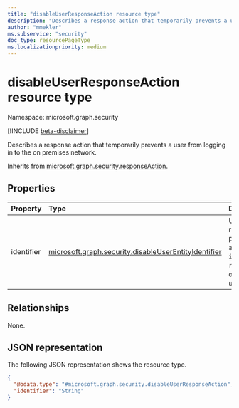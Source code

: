 ```yaml
---
title: "disableUserResponseAction resource type"
description: "Describes a response action that temporarily prevents a user from logging in to the on premises network."
author: "mmekler"
ms.subservice: "security"
doc_type: resourcePageType
ms.localizationpriority: medium
---
```


# disableUserResponseAction resource type

Namespace: microsoft.graph.security

[!INCLUDE [beta-disclaimer](../../includes/beta-disclaimer.md)]

Describes a response action that temporarily prevents a user from logging in to the on premises network.

Inherits from [microsoft.graph.security.responseAction](../resources/security-responseaction.md).

## Properties
| Property   | Type                                                                                                                      | Description                                                                                                                                                              |
|:-----------|:--------------------------------------------------------------------------------------------------------------------------|:-------------------------------------------------------------------------------------------------------------------------------------------------------------------------|
| identifier | [microsoft.graph.security.disableUserEntityIdentifier](../resources/enums-security.md#disableuserentityidentifier-values) | Unique identifier for the response action. The possible values are: `accountSid`, `initiatingProcessAccountSid`, `requestAccountSid`, `onPremSid`, `unknownFutureValue`. |

## Relationships
None.

## JSON representation
The following JSON representation shows the resource type.
<!-- {
  "blockType": "resource",
  "@odata.type": "microsoft.graph.security.disableUserResponseAction"
}
-->
``` json
{
  "@odata.type": "#microsoft.graph.security.disableUserResponseAction",
  "identifier": "String"
}
```

